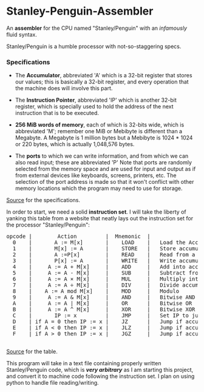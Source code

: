 # Stanley-Penguin-Assembler
An **assembler** for the CPU named "Stanley/Penguin" with an *infamously* fluid syntax.

Stanley/Penguin is a humble processor with not-so-staggering specs. 

### Specifications

- The **Accumulator**, abbreviated 'A' which is a 32-bit register that stores our values; this is basically a 32-bit register, and every operation that the machine does will involve this part.
    
- The **Instruction Pointer**, abbreviated 'IP' which is another 32-bit register, which is specially used to hold the address of the next instruction that is to be executed.
    
- **256 MiB words of memory**, each of which is 32-bits wide, which is abbreviated 'M'; remember one MiB or Mebibyte is different than a Megabyte. A Megabyte is 1 million bytes but a Mebibyte is 1024 * 1024 or 220 bytes, which is actually 1,048,576 bytes.
    
- The **ports** to which we can write information, and from which we can also read input; these are abbreviated 'P' Note that ports are randomly selected from the memory space and are used for input and output as if from external devices like keyboards, screens, printers, etc. The selection of the port address is made so that it won't conflict with other memory locations which the program may need to use for storage.
   
[Source](https://bjohnson.lmu.build/cmsi2210web/week06.html) for the specifications.
    
In order to start, we need a solid **instruction set**. I will take the liberty of yanking this table from a website that neatly lays out the instruction set for the processor "Stanley/Penguin":

<pre>
opcode |        Action         |  Mnemonic  |               Meaning
  0    |       A := M[x]       |    LOAD    |   Load the Accumulator from memory address [x]
  1    |       M[x] := A       |    STORE   |   Store accumulator to memory 
  2    |       A :=P[x]	       |    READ    |   Read from a port into the accumulator
  3    |       P[x] := A       |    WRITE   |   Write accumulator out to a port
  4    |     A := A + M[x]     |    ADD	    |   Add into accumulator
  5    |     A := A - M[x]     |    SUB	    |   Subtract from accumulator  
  6    |     A := A × M[x]     |    MUL	    |   Multiply into accumulator  
  7    |     A := A ÷ M[x]     |    DIV	    |   Divide accumulator  
  8    |    A := A mod M[x]    |    MOD	    |   Modulo  
  9    |     A := A & M[x]     |    AND	    |   Bitwise AND  
  A    |     A := A | M[x]     |    OR	    |   Bitwise OR  
  B    |     A := A ^ M[x]     |    XOR	    |   Bitwise XOR  
  C    |       IP := x         |    JMP	    |   Set IP to jump to new address for next instruction  
  D    | if A = 0 then IP := x |    JZ	    |   Jump if accumulator is zero  
  E    | if A < 0 then IP := x |    JLZ	    |   Jump if accumulator is less than zero  
  F    | if A > 0 then IP := x |    JGZ	    |   Jump if accumulator is greater than zero
  </pre>
[Source](https://bjohnson.lmu.build/cmsi2210web/week06.html) for the table.

This program will take in a text file containing properly written Stanley/Penguin code, which is ***very arbitrary*** as I am starting this project, and convert it to machine code following the instruction set. I plan on using python to handle file reading/writing.
